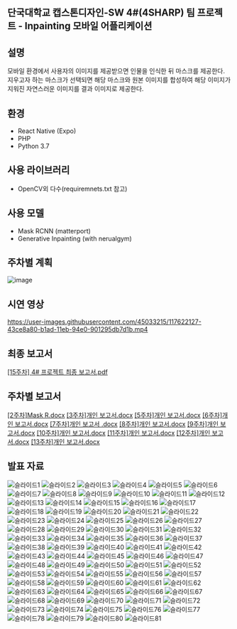 


## 단국대학교 캡스톤디자인-SW 4#(4SHARP) 팀 프로젝트 - Inpainting 모바일 어플리케이션

## 설명
모바일 환경에서 사용자의 이미지를 제공받으면 인물을 인식한 뒤 마스크를 제공한다.
지우고자 하는 마스크가 선택되면 해당 마스크와 원본 이미지를 합성하여 해당 이미지가 지워진 자연스러운 이미지를 결과 이미지로 제공한다.

## 환경
* React Native (Expo)
* PHP
* Python 3.7

## 사용 라이브러리
* OpenCV외 다수(requiremnets.txt 참고)

## 사용 모델
* Mask RCNN (matterport)
* Generative Inpainting (with nerualgym)

## 주차별 계획
![image](https://user-images.githubusercontent.com/45033215/117622342-82644500-b1ad-11eb-801c-d11f6fc57de3.png)

## 시연 영상
https://user-images.githubusercontent.com/45033215/117622127-43ce8a80-b1ad-11eb-94e0-901295db7d1b.mp4

## 최종 보고서
[[15주차] 4# 프로젝트 최종 보고서.pdf](https://github.com/sangmandu/4SHARP/files/6450279/15.4.pdf)

## 주차별 보고서
[[2주차]Mask R.docx](https://github.com/sangmandu/4SHARP/files/6450294/2.Mask.R.docx)
[[3주차]개인 보고서.docx](https://github.com/sangmandu/4SHARP/files/6450289/3.docx)
[[5주차]개인 보고서.docx](https://github.com/sangmandu/4SHARP/files/6450290/5.docx)
[[6주차]개인 보고서.docx](https://github.com/sangmandu/4SHARP/files/6450291/6.docx)
[[7주차]개인 보고서 .docx](https://github.com/sangmandu/4SHARP/files/6450292/7.docx)
[[8주차]개인 보고서.docx](https://github.com/sangmandu/4SHARP/files/6450293/8.docx)
[[9주차]개인 보고서.docx](https://github.com/sangmandu/4SHARP/files/6450282/9.docx)
[[10주차]개인 보고서.docx](https://github.com/sangmandu/4SHARP/files/6450283/10.docx)
[[11주차]개인 보고서.docx](https://github.com/sangmandu/4SHARP/files/6450284/11.docx)
[[12주차]개인 보고서.docx](https://github.com/sangmandu/4SHARP/files/6450285/12.docx)
[[13주차]개인 보고서.docx](https://github.com/sangmandu/4SHARP/files/6450286/13.docx)



## 발표 자료
![슬라이드1](https://user-images.githubusercontent.com/45033215/117622381-8e500700-b1ad-11eb-933e-a89b0df934de.PNG)
![슬라이드2](https://user-images.githubusercontent.com/45033215/117622382-8ee89d80-b1ad-11eb-8e99-0ddd75dabea2.PNG)
![슬라이드3](https://user-images.githubusercontent.com/45033215/117622384-8ee89d80-b1ad-11eb-8b68-ca6299144095.PNG)
![슬라이드4](https://user-images.githubusercontent.com/45033215/117622385-8f813400-b1ad-11eb-9de4-d11b9d1653b3.PNG)
![슬라이드5](https://user-images.githubusercontent.com/45033215/117622388-9019ca80-b1ad-11eb-9af8-e0261c241c61.PNG)
![슬라이드6](https://user-images.githubusercontent.com/45033215/117622389-9019ca80-b1ad-11eb-8e75-fb3671f89d68.PNG)
![슬라이드7](https://user-images.githubusercontent.com/45033215/117622391-90b26100-b1ad-11eb-991d-2d15b03a32c3.PNG)
![슬라이드8](https://user-images.githubusercontent.com/45033215/117622392-90b26100-b1ad-11eb-8d31-6f94bf57fc6a.PNG)
![슬라이드9](https://user-images.githubusercontent.com/45033215/117622393-914af780-b1ad-11eb-914f-bb988a7b235f.PNG)
![슬라이드10](https://user-images.githubusercontent.com/45033215/117622395-914af780-b1ad-11eb-87a5-dc3040ba409e.PNG)
![슬라이드11](https://user-images.githubusercontent.com/45033215/117622397-91e38e00-b1ad-11eb-9a97-6e251a807d28.PNG)
![슬라이드12](https://user-images.githubusercontent.com/45033215/117622399-927c2480-b1ad-11eb-8a21-6aed58b80132.PNG)
![슬라이드13](https://user-images.githubusercontent.com/45033215/117622401-927c2480-b1ad-11eb-862f-c0de0b77ed50.PNG)
![슬라이드14](https://user-images.githubusercontent.com/45033215/117622403-9314bb00-b1ad-11eb-9507-ee453eaa02f4.PNG)
![슬라이드15](https://user-images.githubusercontent.com/45033215/117622404-9314bb00-b1ad-11eb-8426-030628699fd7.PNG)
![슬라이드16](https://user-images.githubusercontent.com/45033215/117622405-93ad5180-b1ad-11eb-9348-b52c6a1260a3.PNG)
![슬라이드17](https://user-images.githubusercontent.com/45033215/117622408-93ad5180-b1ad-11eb-8ac6-fa79e1b09eda.PNG)
![슬라이드18](https://user-images.githubusercontent.com/45033215/117622410-9445e800-b1ad-11eb-8584-a33b0aef3605.PNG)
![슬라이드19](https://user-images.githubusercontent.com/45033215/117622412-9445e800-b1ad-11eb-80d5-cc1fb33679e2.PNG)
![슬라이드20](https://user-images.githubusercontent.com/45033215/117622415-94de7e80-b1ad-11eb-89a5-42d04cbe042b.PNG)
![슬라이드21](https://user-images.githubusercontent.com/45033215/117622418-95771500-b1ad-11eb-977c-58f8661c2f46.PNG)
![슬라이드22](https://user-images.githubusercontent.com/45033215/117622419-95771500-b1ad-11eb-8454-552ab82d9e58.PNG)
![슬라이드23](https://user-images.githubusercontent.com/45033215/117622422-960fab80-b1ad-11eb-9830-3602c0a24409.PNG)
![슬라이드24](https://user-images.githubusercontent.com/45033215/117622423-960fab80-b1ad-11eb-90d5-5317722579fc.PNG)
![슬라이드25](https://user-images.githubusercontent.com/45033215/117622424-96a84200-b1ad-11eb-9a54-c6b6ba7eec02.PNG)
![슬라이드26](https://user-images.githubusercontent.com/45033215/117622425-96a84200-b1ad-11eb-84d5-9e2590d084f3.PNG)
![슬라이드27](https://user-images.githubusercontent.com/45033215/117622426-9740d880-b1ad-11eb-9ba6-8ab30948abf3.PNG)
![슬라이드28](https://user-images.githubusercontent.com/45033215/117622429-9740d880-b1ad-11eb-8498-3fe6850463e8.PNG)
![슬라이드29](https://user-images.githubusercontent.com/45033215/117622431-97d96f00-b1ad-11eb-87a1-8f041aaf528a.PNG)
![슬라이드30](https://user-images.githubusercontent.com/45033215/117622433-97d96f00-b1ad-11eb-883f-b2bfd980f5b5.PNG)
![슬라이드31](https://user-images.githubusercontent.com/45033215/117622435-98720580-b1ad-11eb-9f63-5e0c75b6b123.PNG)
![슬라이드32](https://user-images.githubusercontent.com/45033215/117622436-98720580-b1ad-11eb-9e41-0297ebdd2cd3.PNG)
![슬라이드33](https://user-images.githubusercontent.com/45033215/117622438-990a9c00-b1ad-11eb-884d-b9ed2aee57e2.PNG)
![슬라이드34](https://user-images.githubusercontent.com/45033215/117622439-990a9c00-b1ad-11eb-8b0b-ed271a8e0e6d.PNG)
![슬라이드35](https://user-images.githubusercontent.com/45033215/117622441-99a33280-b1ad-11eb-805a-c8365e03d0b9.PNG)
![슬라이드36](https://user-images.githubusercontent.com/45033215/117622442-9a3bc900-b1ad-11eb-99d9-2bf98c847a6c.PNG)
![슬라이드37](https://user-images.githubusercontent.com/45033215/117622445-9a3bc900-b1ad-11eb-9283-d68ed0f5eb1f.PNG)
![슬라이드38](https://user-images.githubusercontent.com/45033215/117622447-9ad45f80-b1ad-11eb-8182-a772566abc47.PNG)
![슬라이드39](https://user-images.githubusercontent.com/45033215/117622449-9ad45f80-b1ad-11eb-956a-f71655e29b8f.PNG)
![슬라이드40](https://user-images.githubusercontent.com/45033215/117622452-9b6cf600-b1ad-11eb-9b9c-881ec27106fe.PNG)
![슬라이드41](https://user-images.githubusercontent.com/45033215/117622456-9b6cf600-b1ad-11eb-9d32-812610764e06.PNG)
![슬라이드42](https://user-images.githubusercontent.com/45033215/117622458-9c058c80-b1ad-11eb-9d13-d3e62c71a24a.PNG)
![슬라이드43](https://user-images.githubusercontent.com/45033215/117622460-9c058c80-b1ad-11eb-838f-d3c99cc340fd.PNG)
![슬라이드44](https://user-images.githubusercontent.com/45033215/117622463-9c9e2300-b1ad-11eb-82f8-15e736c2ac6b.PNG)
![슬라이드45](https://user-images.githubusercontent.com/45033215/117622464-9c9e2300-b1ad-11eb-8dbd-ec11e68e6ed5.PNG)
![슬라이드46](https://user-images.githubusercontent.com/45033215/117622466-9d36b980-b1ad-11eb-85fb-be71e3ab0325.PNG)
![슬라이드47](https://user-images.githubusercontent.com/45033215/117622468-9d36b980-b1ad-11eb-8726-d334bcac4730.PNG)
![슬라이드48](https://user-images.githubusercontent.com/45033215/117622469-9dcf5000-b1ad-11eb-870c-926e2deb76cc.PNG)
![슬라이드49](https://user-images.githubusercontent.com/45033215/117622470-9e67e680-b1ad-11eb-9bf2-35c7a9106a07.PNG)
![슬라이드50](https://user-images.githubusercontent.com/45033215/117622471-9e67e680-b1ad-11eb-84ee-d96738333888.PNG)
![슬라이드51](https://user-images.githubusercontent.com/45033215/117622474-9f007d00-b1ad-11eb-9f3a-0c1303b805ea.PNG)
![슬라이드52](https://user-images.githubusercontent.com/45033215/117622475-9f007d00-b1ad-11eb-91fe-e54bf887a68d.PNG)
![슬라이드53](https://user-images.githubusercontent.com/45033215/117622477-9f991380-b1ad-11eb-90ad-ee5d7aa03041.PNG)
![슬라이드54](https://user-images.githubusercontent.com/45033215/117622478-9f991380-b1ad-11eb-8c5b-1916dee091ec.PNG)
![슬라이드55](https://user-images.githubusercontent.com/45033215/117622479-a031aa00-b1ad-11eb-83db-7dbc0cdcff67.PNG)
![슬라이드56](https://user-images.githubusercontent.com/45033215/117622481-a031aa00-b1ad-11eb-8a12-956dc994d057.PNG)
![슬라이드57](https://user-images.githubusercontent.com/45033215/117622482-a0ca4080-b1ad-11eb-8168-91f4a9924247.PNG)
![슬라이드58](https://user-images.githubusercontent.com/45033215/117622486-a0ca4080-b1ad-11eb-9acf-e39dbb646ba0.PNG)
![슬라이드59](https://user-images.githubusercontent.com/45033215/117622488-a162d700-b1ad-11eb-9ce7-457ab27c5998.PNG)
![슬라이드60](https://user-images.githubusercontent.com/45033215/117622489-a162d700-b1ad-11eb-885b-c6028e5fb829.PNG)
![슬라이드61](https://user-images.githubusercontent.com/45033215/117622492-a1fb6d80-b1ad-11eb-81fd-a9b5b30277ff.PNG)
![슬라이드62](https://user-images.githubusercontent.com/45033215/117622493-a2940400-b1ad-11eb-9101-4e78356e6a74.PNG)
![슬라이드63](https://user-images.githubusercontent.com/45033215/117622494-a2940400-b1ad-11eb-9544-991357426bda.PNG)
![슬라이드64](https://user-images.githubusercontent.com/45033215/117622495-a32c9a80-b1ad-11eb-9b69-e26c49136a16.PNG)
![슬라이드65](https://user-images.githubusercontent.com/45033215/117622496-a3c53100-b1ad-11eb-8790-aa5bb2c0c7ac.PNG)
![슬라이드66](https://user-images.githubusercontent.com/45033215/117622498-a3c53100-b1ad-11eb-8c25-773704c9135c.PNG)
![슬라이드67](https://user-images.githubusercontent.com/45033215/117622499-a45dc780-b1ad-11eb-8911-85bbe6acefd4.PNG)
![슬라이드68](https://user-images.githubusercontent.com/45033215/117622501-a45dc780-b1ad-11eb-8bce-ab665178cd04.PNG)
![슬라이드69](https://user-images.githubusercontent.com/45033215/117622504-a4f65e00-b1ad-11eb-9a14-fd83d286e420.PNG)
![슬라이드70](https://user-images.githubusercontent.com/45033215/117622506-a4f65e00-b1ad-11eb-9cb5-b7448f7d3c21.PNG)
![슬라이드71](https://user-images.githubusercontent.com/45033215/117622509-a58ef480-b1ad-11eb-9de5-9b7d2885f8e5.PNG)
![슬라이드72](https://user-images.githubusercontent.com/45033215/117622511-a6278b00-b1ad-11eb-8431-56f4ccb7c1fb.PNG)
![슬라이드73](https://user-images.githubusercontent.com/45033215/117622513-a6278b00-b1ad-11eb-9348-f2cfc3bb05e8.PNG)
![슬라이드74](https://user-images.githubusercontent.com/45033215/117622517-a6c02180-b1ad-11eb-9526-e2952a576e49.PNG)
![슬라이드75](https://user-images.githubusercontent.com/45033215/117622519-a6c02180-b1ad-11eb-9daa-c84de57994d6.PNG)
![슬라이드76](https://user-images.githubusercontent.com/45033215/117622521-a758b800-b1ad-11eb-83a4-b81e2e914866.PNG)
![슬라이드77](https://user-images.githubusercontent.com/45033215/117622522-a758b800-b1ad-11eb-884c-7a590832540b.PNG)
![슬라이드78](https://user-images.githubusercontent.com/45033215/117622527-a7f14e80-b1ad-11eb-8805-4a06e5d316c9.PNG)
![슬라이드79](https://user-images.githubusercontent.com/45033215/117622533-a889e500-b1ad-11eb-92f8-fa9230e55ea5.PNG)
![슬라이드80](https://user-images.githubusercontent.com/45033215/117622537-a889e500-b1ad-11eb-9cd1-6eefadc0e1d0.PNG)
![슬라이드81](https://user-images.githubusercontent.com/45033215/117622538-a9227b80-b1ad-11eb-8624-c776420df77b.PNG)
